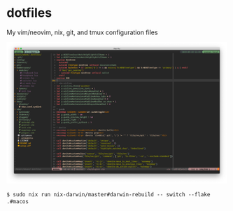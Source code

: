 # dotfiles
My vim/neovim, nix, git, and tmux configuration files

![screenshot](./screenshot.png)

```
$ sudo nix run nix-darwin/master#darwin-rebuild -- switch --flake .#macos
```
